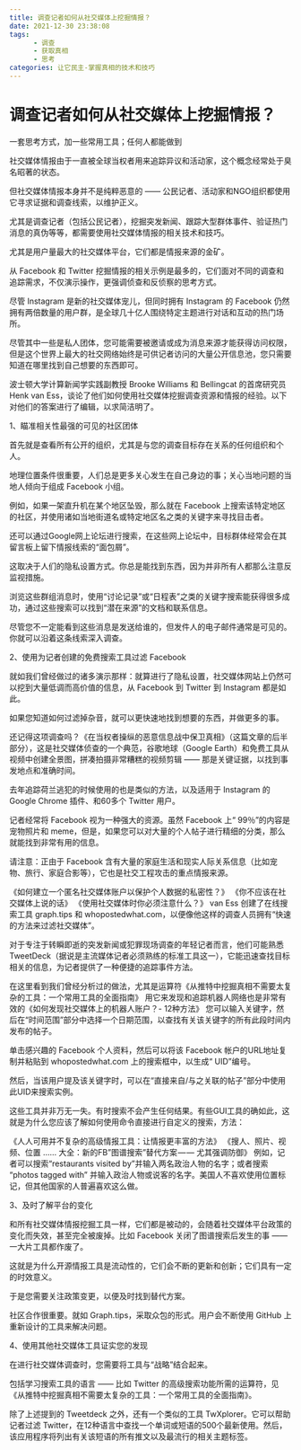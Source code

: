 ```yaml
---
title: 调查记者如何从社交媒体上挖掘情报？
date: 2021-12-30 23:38:08
tags:
      - 调查
      - 获取真相
      - 思考
categories: 让它民主-掌握真相的技术和技巧
---
```

# 调查记者如何从社交媒体上挖掘情报？ #
 
一套思考方式，加一些常用工具；任何人都能做到

社交媒体情报由于一直被全球当权者用来追踪异议和活动家，这个概念经常处于臭名昭著的状态。

但社交媒体情报本身并不是纯粹恶意的 —— 公民记者、活动家和NGO组织都使用它寻求证据和调查线索，以维护正义。

尤其是调查记者（包括公民记者），挖掘突发新闻、跟踪大型群体事件、验证热门消息的真伪等等，都需要使用社交媒体情报的相关技术和技巧。

尤其是用户量最大的社交媒体平台，它们都是情报来源的金矿。

从 Facebook 和 Twitter 挖掘情报的相关示例是最多的，它们面对不同的调查和追踪需求，不仅演示操作，更强调侦查和反侦察的思考方式。

尽管 Instagram 是新的社交媒体宠儿，但同时拥有 Instagram 的 Facebook 仍然拥有两倍数量的用户群，是全球几十亿人围绕特定主题进行对话和互动的热门场所。

尽管其中一些是私人团体，您可能需要被邀请或成为消息来源才能获得访问权限，但是这个世界上最大的社交网络始终是可供记者访问的大量公开信息池，您只需要知道在哪里找到自己想要的东西即可。

波士顿大学计算新闻学实践副教授 Brooke Williams 和 Bellingcat 的首席研究员 Henk van Ess，谈论了他们如何使用社交媒体挖掘调查资源和情报的经验。以下对他们的答案进行了编辑，以求简洁明了。

1、瞄准相关性最强的可见的社区团体

首先就是查看所有公开的组织，尤其是与您的调查目标存在关系的任何组织和个人。

地理位置条件很重要，人们总是更多关心发生在自己身边的事；关心当地问题的当地人倾向于组成 Facebook 小组。

例如，如果一架直升机在某个地区坠毁，那么就在 Facebook 上搜索该特定地区的社区，并使用诸如当地街道名或特定地区名之类的关键字来寻找目击者。

还可以通过Google网上论坛进行搜索，在这些网上论坛中，目标群体经常会在其留言板上留下情报线索的“面包屑”。

这取决于人们的隐私设置方式。你总是能找到东西，因为并非所有人都那么注意反监视措施。

浏览这些群组消息时，使用“讨论记录”或“日程表”之类的关键字搜索能获得很多成功，通过这些搜索可以找到“潜在来源”的文档和联系信息。

尽管您不一定能看到这些消息是发送给谁的，但发件人的电子邮件通常是可见的。你就可以沿着这条线索深入调查。

2、使用为记者创建的免费搜索工具过滤 Facebook

就如我们曾经做过的诸多演示那样：就算进行了隐私设置，社交媒体网站上仍然可以挖到大量低调而高价值的信息，从 Facebook 到 Twitter 到 Instagram 都是如此。

如果您知道如何过滤掉杂音，就可以更快速地找到想要的东西，并做更多的事。

还记得这项调查吗？《在当权者操纵的恶意信息战中保卫真相》（这篇文章的后半部分），这是社交媒体侦查的一个典范，谷歌地球（Google Earth）和免费工具从视频中创建全景图，拼凑拍摄非常糟糕的视频剪辑 —— 那是关键证据，以找到事发地点和准确时间。

去年追踪荷兰逃犯的时候使用的也是类似的方法，以及适用于 Instagram 的 Google Chrome 插件、和60多个 Twitter 用户。

记者经常将 Facebook 视为一种强大的资源。虽然 Facebook 上“ 99％”的内容是宠物照片和 meme，但是，如果您可以对大量的个人帖子进行精细的分类，那么就能找到非常有用的信息。

请注意：正由于 Facebook 含有大量的家庭生活和现实人际关系信息（比如宠物、旅行、家庭合影等），它也是社交工程攻击的重点情报来源。

《如何建立一个匿名社交媒体账户以保护个人数据的私密性？》
《你不应该在社交媒体上说的话》
《使用社交媒体时你必须注意什么？》
van Ess 创建了在线搜索工具 graph.tips 和 whopostedwhat.com，以便像他这样的调查人员拥有“快速的方法来过滤社交媒体”。

对于专注于转瞬即逝的突发新闻或犯罪现场调查的年轻记者而言，他们可能熟悉 TweetDeck（据说是主流媒体记者必须熟练的标准工具这一），它能迅速查找目标相关的信息，为记者提供了一种便捷的追踪事件方法。

在这里看到我们曾经分析过的做法，尤其是运算符《从推特中挖掘真相不需要太复杂的工具：一个常用工具的全面指南》
用它来发现和追踪机器人网络也是非常有效的《如何发现社交媒体上的机器人账户？- 12种方法》
您可以输入关键字，然后在“时间范围”部分中选择一个日期范围，以查找有关该关键字的所有此段时间内发布的帖子。

单击感兴趣的 Facebook 个人资料，然后可以将该 Facebook 帐户的URL地址复制并粘贴到 whopostedwhat.com 上的搜索框中，以生成“ UID”编号。

然后，当该用户提及该关键字时，可以在“直接来自/与之关联的帖子”部分中使用此UID来搜索实例。

这些工具并非万无一失。有时搜索不会产生任何结果。有些GUI工具的确如此，这就是为什么您应该了解如何使用命令直接进行自定义的搜索，方法：

《人人可用并不复杂的高级情报工具：让情报更丰富的方法》
《搜人、照片、视频、位置 …… 大全：新的FB”图谱搜索”替代方案 — — 尤其强调防御》
例如，记者可以搜索“restaurants visited by”并输入两名政治人物的名字；或者搜索 “photos tagged with” 并输入政治人物或说客的名字。美国人不喜欢使用位置标记，但其他国家的人普遍喜欢这么做。

3、及时了解平台的变化

和所有社交媒体情报挖掘工具一样，它们都是被动的，会随着社交媒体平台政策的变化而失效，甚至完全被废掉。比如 Facebook 关闭了图谱搜索后发生的事 —— 一大片工具都作废了。

这就是为什么开源情报工具是流动性的，它们会不断的更新和创新；它们具有一定的时效意义。

于是您需要关注政策变更，以便及时找到替代方案。

社区合作很重要。就如 Graph.tips，采取众包的形式。用户会不断使用 GitHub 上重新设计的工具来解决问题。

4、使用其他社交媒体工具证实您的发现

在进行社交媒体调查时，您需要将工具与“战略”结合起来。

包括学习搜索工具的语言 —— 比如 Twitter 的高级搜索功能所需的运算符，见《从推特中挖掘真相不需要太复杂的工具：一个常用工具的全面指南》。

除了上述提到的 Tweetdeck 之外，还有一个类似的工具 TwXplorer。它可以帮助记者过滤 Twitter，在12种语言中查找一个单词或短语的500个最新使用。然后，该应用程序将列出有关该短语的所有推文以及最流行的相关主题标签。